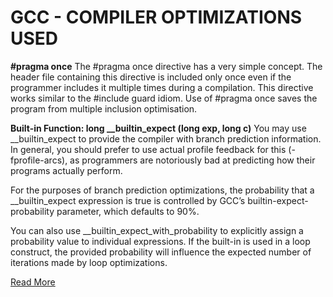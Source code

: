 # GCC - COMPILER OPTIMIZATIONS USED

**#pragma once**
The #pragma once directive has a very simple concept. The header file containing this directive is included only once even if the programmer includes it multiple times during a compilation. This directive works similar to the #include guard idiom. Use of #pragma once saves the program from multiple inclusion optimisation.


**Built-in Function: long __builtin_expect (long exp, long c)**
You may use __builtin_expect to provide the compiler with branch prediction information. In general, you should prefer to use actual profile feedback for this (-fprofile-arcs), as programmers are notoriously bad at predicting how their programs actually perform. 

For the purposes of branch prediction optimizations, the probability that a __builtin_expect expression is true is controlled by GCC’s builtin-expect-probability parameter, which defaults to 90%.

You can also use __builtin_expect_with_probability to explicitly assign a probability value to individual expressions. If the built-in is used in a loop construct, the provided probability will influence the expected number of iterations made by loop optimizations.

[Read More](https://gcc.gnu.org/onlinedocs/gcc/Other-Builtins.html)